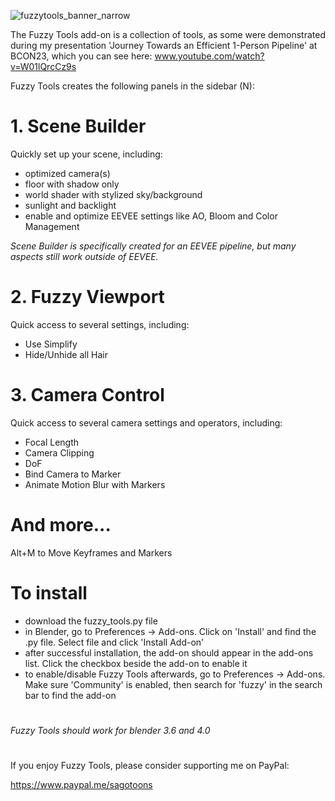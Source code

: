 ![fuzzytools_banner_narrow](https://github.com/sagotoons/fuzzytools/assets/151992752/9dd74cc7-0026-4173-9b84-f3df2f244eb6)

The Fuzzy Tools add-on is a collection of tools, as some were demonstrated during my presentation 'Journey Towards an Efficient 1-Person Pipeline' at BCON23, which you can see here: www.youtube.com/watch?v=W01lQrcCz9s

Fuzzy Tools creates the following panels in the sidebar (N):

# 1. Scene Builder
Quickly set up your scene, including:
- optimized camera(s)
- floor with shadow only
- world shader with stylized sky/background
- sunlight and backlight
- enable and optimize EEVEE settings like AO, Bloom and Color Management

_Scene Builder is specifically created for an EEVEE pipeline, but many aspects still work outside of EEVEE._

# 2. Fuzzy Viewport
Quick access to several settings, including:
- Use Simplify
- Hide/Unhide all Hair

# 3. Camera Control
Quick access to several camera settings and operators, including:
- Focal Length
- Camera Clipping
- DoF
- Bind Camera to Marker
- Animate Motion Blur with Markers

# And more...
Alt+M to Move Keyframes and Markers

# To install
- download the fuzzy_tools.py file
- in Blender, go to Preferences -> Add-ons. Click on 'Install' and find the .py file. Select file and click 'Install Add-on'
- after successful installation, the add-on should appear in the add-ons list. Click the checkbox beside the add-on to enable it
- to enable/disable Fuzzy Tools afterwards, go to Preferences -> Add-ons. Make sure 'Community' is enabled, then search for 'fuzzy' in the search bar to find the add-on

#
_Fuzzy Tools should work for blender 3.6 and 4.0_

#
If you enjoy Fuzzy Tools, please consider supporting me on PayPal:

https://www.paypal.me/sagotoons
